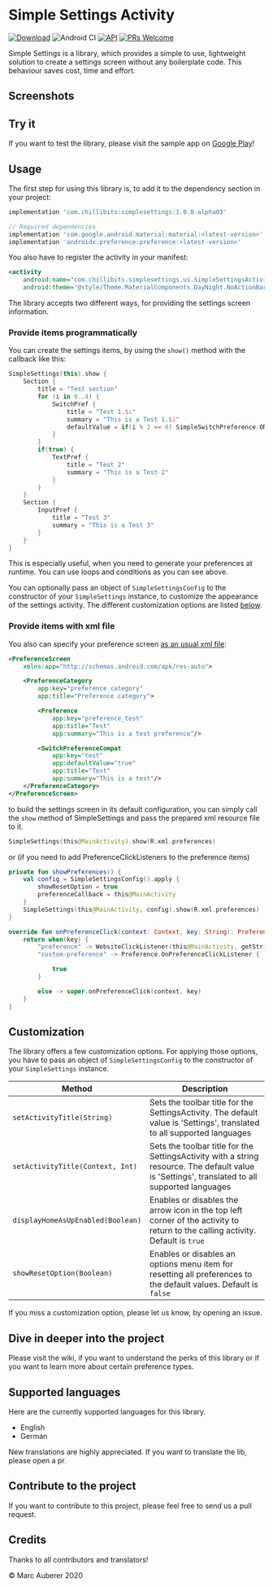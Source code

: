 # Simple Settings Activity
[![Download](https://api.bintray.com/packages/marcauberer/simplesettings/com.chillibits%3Asimplesettings/images/download.svg)](https://bintray.com/marcauberer/simplesettings/com.chillibits%3Asimplesettings/_latestVersion)
![Android CI](https://github.com/marcauberer/simple-settings/workflows/Android%20CI/badge.svg)
[![API](https://img.shields.io/badge/API-21%2B-red.svg?style=flat)](https://android-arsenal.com/api?level=21)
[![PRs Welcome](https://img.shields.io/badge/PRs-welcome-brightgreen.svg?style=flat-square)](http://makeapullrequest.com)

Simple Settings is a library, which provides a simple to use, lightweight solution to create a settings screen without any boilerplate code. This behaviour saves cost, time and effort.

## Screenshots

## Try it
If you want to test the library, please visit the sample app on [Google Play](https://play.google.com/store/apps/details?id=com.chillibits.simplesettingssample)!

## Usage
The first step for using this library is, to add it to the dependency section in your project:
```gradle
implementation 'com.chillibits:simplesettings:1.0.0-alpha03'

// Required dependencies
implementation 'com.google.android.material:material:<latest-version>'
implementation 'androidx.preference:preference:<latest-version>'
```

You also have to register the activity in your manifest:
```xml
<activity
    android:name="com.chillibits.simplesettings.ui.SimpleSettingsActivity"
    android:theme="@style/Theme.MaterialComponents.DayNight.NoActionBar" />
```

The library accepts two different ways, for providing the settings screen information.

### Provide items programmatically
You can create the settings items, by using the `show()` method with the callback like this:
```kotlin
SimpleSettings(this).show {
    Section {
        title = "Test section"
        for (i in 0..4) {
            SwitchPref {
                title = "Test 1.$i"
                summary = "This is a Test 1.$i"
                defaultValue = if(i % 2 == 0) SimpleSwitchPreference.ON else SimpleSwitchPreference.OFF
            }
        }
        if(true) {
            TextPref {
                title = "Test 2"
                summary = "This is a Test 2"
            }
        }
    }
    Section {
        InputPref {
            title = "Test 3"
            summary = "This is a Test 3"
        }
    }
}
```
This is especially useful, when you need to generate your preferences at runtime. You can use loops and conditions as you can see above.

You can optionally pass an object of `SimpleSettingsConfig` to the constructor of your `SimpleSettings` instance, to customize the appearance of the settings activity. The different customization options are listed [below](#customization).

### Provide items with xml file
You also can specify your preference screen [as an usual xml file](https://developer.android.com/guide/topics/ui/settings#create_a_hierarchy):
```xml
<PreferenceScreen
    xmlns:app="http://schemas.android.com/apk/res-auto">

    <PreferenceCategory
        app:key="preference_category"
        app:title="Preference category">

        <Preference
            app:key="preference_test"
            app:title="Test"
            app:summary="This is a test preference"/>

        <SwitchPreferenceCompat
            app:key="test"
            app:defaultValue="true"
            app:title="Test"
            app:summary="This is a test"/>
    </PreferenceCategory>
</PreferenceScreen>
```

to build the settings screen in its default configuration, you can simply call the `show` method of SimpleSettings and pass the prepared xml resource file to it.

```kotlin
SimpleSettings(this@MainActivity).show(R.xml.preferences)
```

or (if you need to add PreferenceClickListeners to the preference items)

```kotlin
private fun showPreferences() {
    val config = SimpleSettingsConfig().apply {
        showResetOption = true
        preferenceCallback = this@MainActivity
    }
    SimpleSettings(this@MainActivity, config).show(R.xml.preferences)
}

override fun onPreferenceClick(context: Context, key: String): Preference.OnPreferenceClickListener? {
    return when(key) {
        "preference" -> WebsiteClickListener(this@MainActivity, getString(R.string.url_github))
        "custom-preference" -> Preference.OnPreferenceClickListener {

            true
        }

        else -> super.onPreferenceClick(context, key)
    }
}
```

## Customization
The library offers a few customization options. For applying those options, you have to pass an object of `SimpleSettingsConfig` to the constructor of your `SimpleSettings` instance.

| Method                            | Description                                                                                                                                    |
|-----------------------------------|------------------------------------------------------------------------------------------------------------------------------------------------|
| `setActivityTitle(String)`        | Sets the toolbar title for the SettingsActivity. The default value is 'Settings', translated to all supported languages                        |
| `setActivityTitle(Context, Int)`  | Sets the toolbar title for the SettingsActivity with a string resource. The default value is 'Settings', translated to all supported languages |
| `displayHomeAsUpEnabled(Boolean)` | Enables or disables the arrow icon in the top left corner of the activity to return to the calling activity. Default is `true`                 |
| `showResetOption(Boolean)`        | Enables or disables an options menu item for resetting all preferences to the default values. Default is `false`                               |

If you miss a customization option, please let us know, by opening an issue.

## Dive in deeper into the project
Please visit the wiki, if you want to understand the perks of this library or if you want to learn more about certain preference types.

## Supported languages
Here are the currently supported languages for this library.

-   English
-   German

New translations are highly appreciated. If you want to translate the lib, please open a pr.

## Contribute to the project
If you want to contribute to this project, please feel free to send us a pull request.

## Credits
Thanks to all contributors and translators!

© Marc Auberer 2020